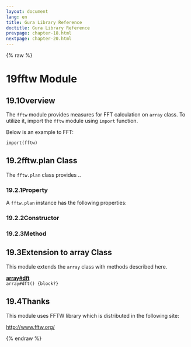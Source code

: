 ```yaml
---
layout: document
lang: en
title: Gura Library Reference
doctitle: Gura Library Reference
prevpage: chapter-18.html
nextpage: chapter-20.html
---
```

{% raw %}
<h1><span class="caption-index-1">19</span><a name="anchor-19"></a>fftw Module</h1>
<h2><span class="caption-index-2">19.1</span><a name="anchor-19-1"></a>Overview</h2>
<p>
The <code class="highlighter-rouge">fftw</code> module provides measures for FFT calculation on <code class="highlighter-rouge">array</code> class. To utilize it, import the <code class="highlighter-rouge">fftw</code> module using <code class="highlighter-rouge">import</code> function.
</p>
<p>
Below is an example to FFT:
</p>
<pre class="highlight"><code>import(fftw)
</code></pre>
<h2><span class="caption-index-2">19.2</span><a name="anchor-19-2"></a>fftw.plan Class</h2>
<p>
The <code class="highlighter-rouge">fftw.plan</code> class provides ..
</p>
<h3><span class="caption-index-3">19.2.1</span><a name="anchor-19-2-1"></a>Property</h3>
<p>
A <code class="highlighter-rouge">fftw.plan</code> instance has the following properties:
</p>
<h3><span class="caption-index-3">19.2.2</span><a name="anchor-19-2-2"></a>Constructor</h3>
<h3><span class="caption-index-3">19.2.3</span><a name="anchor-19-2-3"></a>Method</h3>
<h2><span class="caption-index-2">19.3</span><a name="anchor-19-3"></a>Extension to array Class</h2>
<p>
This module extends the <code class="highlighter-rouge">array</code> class with methods described here.
</p>
<p>
<div><strong style="text-decoration:underline">array#dft</strong></div>
<div style="margin-bottom:1em"><code>array#dft() {block?}</code></div>

</p>
<h2><span class="caption-index-2">19.4</span><a name="anchor-19-4"></a>Thanks</h2>
<p>
This module uses FFTW library which is distributed in the following site:
</p>
<p>
<a href="http://www.fftw.org/">http://www.fftw.org/</a>
</p>
<p />

{% endraw %}
